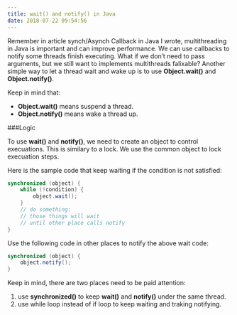```yaml
---
title: wait() and notify() in Java
date: 2018-07-22 09:54:56
---
```


Remember in article synch/Asynch Callback in Java I wrote, multithreading in Java is important and can improve performance. We can use callbacks to notify some threads finish executing. What if we don’t need to pass arguments, but we still want to implements multithreads falixable? Another simple way to let a thread wait and wake up is to use __Object.wait()__ and __Object.notify()__.

Keep in mind that:

- __Object.wait()__ means suspend a thread.
- __Object.notify()__ means wake a thread up.

###Logic

To use __wait()__ and __notify()__, we need to create an object to control execuations. This is similary to a lock. We use the common object to lock execuation steps.

Here is the sample code that keep waiting if the condition is not satisfied:

```java
synchronized (object) {
    while (!condition) {
        object.wait();
    }
    // do something:
    // those things will wait 
    // until other place calls notify
}
```

Use the following code in other places to notify the above wait code:

```java
synchronized (object) {
    object.notify();
}
```

Keep in mind, there are two places need to be paid attention:

1. use __synchronized()__ to keep __wait()__ and __notify()__ under the same thread.
2. use while loop instead of if loop to keep waiting and traking notifying.
